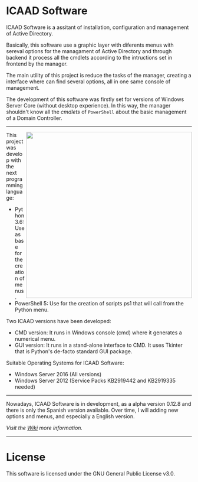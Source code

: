 # ICAAD Software
ICAAD Software is a assitant of installation, configuration and management of Active Directory.

Basically, this software use a graphic layer with diferents menus with sereval options for the managament of Active Directory and through backend it process all the cmdlets according to the intructions set in frontend by the manager.

The main utility of this project is reduce the tasks of the manager, creating a interface where can find several options, all in one same console of management.

The development of this software was firstly set for versions of Windows Server Core (without desktop experience). In this way, the manager shouldn't know all the _cmdlets_ of `PowerShell` about the basic management of a Domain Controller. 
<br>
<hr/>


<img src="https://i.imgur.com/nsRCk6p.png" align="right" width="450"/>

This project was develop with the next programming language:

- Python 3.6: Use as base for the creation of menus.
- PowerShell 5: Use for the creation of scripts ps1 that will call from the Python menu.

Two ICAAD versions have been developed:

- CMD version: It runs in Windows console (cmd) where it generates a numerical menu.
- GUI version: It runs in a stand-alone interface to CMD. It uses Tkinter that is Python's de-facto standard GUI package.

Suitable Operating Systems for ICAAD Software:

- Windows Server 2016 (All versions)
- Windows Server 2012 (Service Packs KB2919442 and KB2919335 needed)


<hr/>

 
Nowadays, ICAAD Software is in development, as a alpha version 0.12.8 and there is only the Spanish version avaliable. Over time, I will adding new options and menus, and especially a English version.

_Visit the [Wiki](https://github.com/alb3rtov/ICAAD-Software/wiki) more information._

<hr/>

# License
This software is licensed under the GNU General Public License v3.0.


